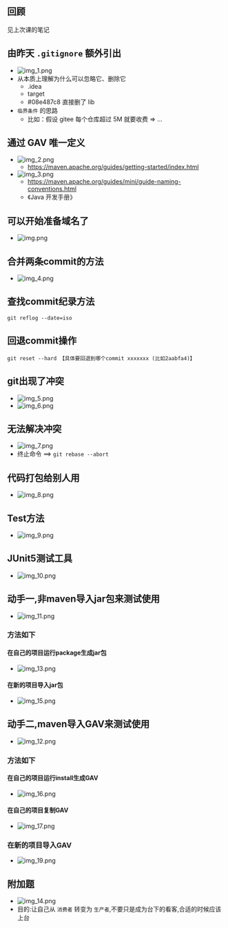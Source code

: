 ## 回顾

见上次课的笔记

## 由昨天 `.gitignore` 额外引出

- ![img_1.png](img_1.png)
- 从本质上理解为什么可以忽略它、删除它
    - .idea
    - target
    - #08e487c8 直接删了 lib
- `临界条件` 的思路
    - 比如：假设 gitee 每个仓库超过 5M 就要收费 => ...

## 通过 GAV 唯一定义

- ![img_2.png](img_2.png)
    - https://maven.apache.org/guides/getting-started/index.html
- ![img_3.png](img_3.png)
    - https://maven.apache.org/guides/mini/guide-naming-conventions.html
    - 《Java 开发手册》

## 可以开始准备域名了

- ![img.png](img.png)

## 合并两条commit的方法

- ![img_4.png](img_4.png)

## 查找commit纪录方法

`git reflog --date=iso`

## 回退commit操作

`git reset --hard 【具体要回退到哪个commit xxxxxxx (比如2aabfa4)】`

## git出现了冲突

- ![img_5.png](img_5.png)
- ![img_6.png](img_6.png)

## 无法解决冲突

- ![img_7.png](img_7.png)
- 终止命令 ==> `git rebase --abort`

## 代码打包给别人用

- ![img_8.png](img_8.png)

## Test方法

- ![img_9.png](img_9.png)

## JUnit5测试工具

- ![img_10.png](img_10.png)

## 动手一,非maven导入jar包来测试使用

- ![img_11.png](img_11.png)

### 方法如下

#### 在自己的项目运行package生成jar包

- ![img_13.png](img_13.png)

#### 在新的项目导入jar包

- ![img_15.png](img_15.png)

## 动手二,maven导入GAV来测试使用

- ![img_12.png](img_12.png)

### 方法如下

#### 在自己的项目运行install生成GAV

- ![img_16.png](img_16.png)

#### 在自己的项目复制GAV

- ![img_17.png](img_17.png)

### 在新的项目导入GAV

- ![img_19.png](img_19.png)

## 附加题

- ![img_14.png](img_14.png)
- 目的:让自己从 `消费者` 转变为 `生产者`,不要只是成为台下的看客,合适的时候应该上台